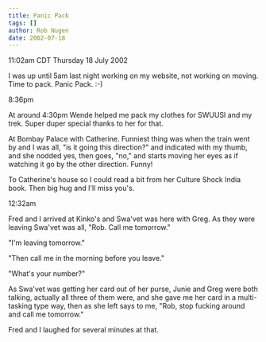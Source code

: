 ```yaml
---
title: Panic Pack
tags: []
author: Rob Nugen
date: 2002-07-18
---
```


<p class=date>11:02am CDT Thursday 18 July 2002</p>

<p>I was up until 5am last night working on my website, not working on
moving.  Time to pack.  Panic Pack.  :-)</p>

<p class=date>8:36pm</p>

<p>At around 4:30pm Wende helped me pack my clothes for SWUUSI and my
trek.  Super duper special thanks to her for that.</p>

<p>At Bombay Palace with Catherine.  Funniest thing was when the train
went by and I was all, "is it going this direction?" and indicated
with my thumb, and she nodded yes, then goes, "no," and starts moving
her eyes as if watching it go by the other direction.  Funny!</p>

<p>To Catherine's house so I could read a bit from her Culture Shock
India book.  Then big hug and I'll miss you's.</p>

<p class=date>12:32am</p>

<p>Fred and I arrived at Kinko's and Swa'vet was here with Greg.  As
they were leaving Swa'vet was all, "Rob. Call me tomorrow."</p>

<p>"I'm leaving tomorrow."</p>

<p>"Then call me in the morning before you leave."</p>

<p>"What's your number?"</p>

<p>As Swa'vet was getting her card out of her purse, Junie and Greg
were both talking, actually all three of them were, and she gave me
her card in a multi-tasking type way, then as she left says to me,
"Rob, stop fucking around and call me tomorrow."</p>

<p>Fred and I laughed for several minutes at that.</p>

<!-- p>They're at 3440 Belfort tomorrow.</p -->



